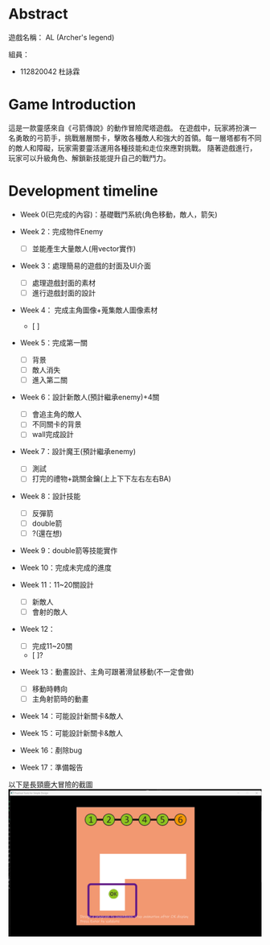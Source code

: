 # Abstract

遊戲名稱： AL (Archer's legend)

組員：

- 112820042 杜詠霖

# Game Introduction

這是一款靈感來自《弓箭傳說》的動作冒險爬塔遊戲。
在遊戲中，玩家將扮演一名勇敢的弓箭手，挑戰層層關卡，擊敗各種敵人和強大的首領。每一層塔都有不同的敵人和障礙，玩家需要靈活運用各種技能和走位來應對挑戰。
隨著遊戲進行，玩家可以升級角色、解鎖新技能提升自己的戰鬥力。
# Development timeline
- Week 0(已完成的內容)：基礎戰鬥系統(角色移動，敵人，箭矢)

- Week 2：完成物件Enemy
  - [ ] 並能產生大量敵人(用vector實作)
- Week 3：處理簡易的遊戲的封面及UI介面
  - [ ] 處理遊戲封面的素材
  - [ ] 進行遊戲封面的設計
- Week 4： 完成主角圖像+蒐集敵人圖像素材
  - [ ] 
- Week 5：完成第一關
  - [ ] 背景
  - [ ] 敵人消失
  - [ ] 進入第二關

- Week 6：設計新敵人(預計繼承enemy)+4關
  - [ ] 會追主角的敵人
  - [ ] 不同關卡的背景
  - [ ] wall完成設計

- Week 7：設計魔王(預計繼承enemy)
  - [ ] 測試
  - [ ] 打完的禮物+跳關金鑰(上上下下左右左右BA)

- Week 8：設計技能
  - [ ] 反彈箭
  - [ ] double箭
  - [ ] ?(還在想)

- Week 9：double箭等技能實作

- Week 10：完成未完成的進度

- Week 11：11~20關設計
  - [ ] 新敵人
  - [ ] 會射的敵人

- Week 12：
  - [ ] 完成11~20關
  - [ ]?

- Week 13：動畫設計、主角可跟著滑鼠移動(不一定會做)
  - [ ] 移動時轉向
  - [ ] 主角射箭時的動畫

- Week 14：可能設計新關卡&敵人

- Week 15：可能設計新關卡&敵人

- Week 16：剷除bug

- Week 17：準備報告

以下是長頸鹿大冒險的截圖
<img src="./pic/pass.png"  style="zoom:50%;" />